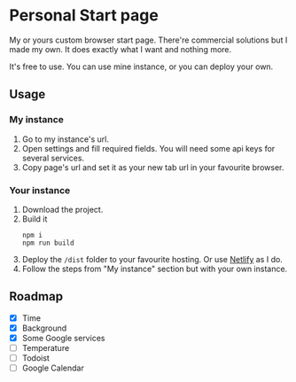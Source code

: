 Personal Start page
===================

My or yours custom browser start page. There're commercial solutions but I made my own. It does exactly what I want and nothing more.

It's free to use. You can use mine instance, or you can deploy your own.


Usage
-----

### My instance
1. Go to my instance's url.
1. Open settings and fill required fields. You will need some api keys for several services.
1. Copy page's url and set it as your new tab url in your favourite browser.

### Your instance
1. Download the project.
1. Build it
   ```
   npm i
   npm run build
   ```
1. Deploy the `/dist` folder to your favourite hosting. Or use [Netlify](https://www.netlify.com/) as I do.
1. Follow the steps from "My instance" section but with your own instance.


Roadmap
-------

- [x] Time
- [x] Background
- [x] Some Google services
- [ ] Temperature
- [ ] Todoist
- [ ] Google Calendar